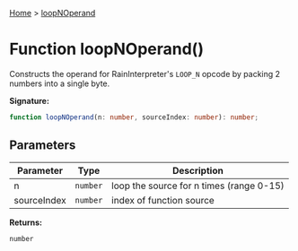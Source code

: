 [Home](../index.md) &gt; [loopNOperand](./loopnoperand_1.md)

# Function loopNOperand()

Constructs the operand for RainInterpreter's `LOOP_N` opcode by packing 2 numbers into a single byte.

<b>Signature:</b>

```typescript
function loopNOperand(n: number, sourceIndex: number): number;
```

## Parameters

|  Parameter | Type | Description |
|  --- | --- | --- |
|  n | `number` | loop the source for n times (range 0-15) |
|  sourceIndex | `number` | index of function source |

<b>Returns:</b>

`number`

